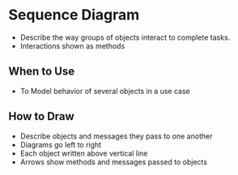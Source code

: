 # Sequence Diagram

-	Describe the way groups of objects interact to complete tasks.
-	Interactions shown as methods

## When to Use
-	To Model behavior of several objects in a use case
## How to Draw
-	Describe objects and messages they pass to one another
-	Diagrams go left to right
-	Each object written above vertical line
-	Arrows show methods and messages passed to objects
